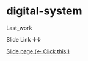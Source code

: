 # digital-system
Last_work


Slide Link ↓↓

<a href="http://slides.com/ikutohiraiwa/deck-84a55d28-697e-496e-b9de-9d75d454fc1f-4-6">Slide page.(← Click this!)</a>
